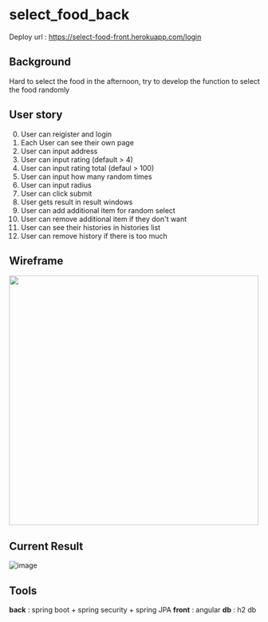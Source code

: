 # select_food_back
Deploy url : https://select-food-front.herokuapp.com/login

## Background
Hard to select the food in the afternoon, try to develop the function to select the food randomly

## User story 
0. User can reigister and login 
1. Each User can see their own page
2. User can input address 
3. User can input rating (default > 4)
4. User can input rating total (defaul > 100)
5. User can input how many random times
6. User can input radius 
7. User can click submit 
8. User gets result in result windows
9. User can add additional item for random select
10. User can remove additional item if they don't want
11. User can see their histories in histories list
12. User can remove history if there is too much


## Wireframe 
<img src="https://user-images.githubusercontent.com/48560984/159118882-d1701f20-ecdf-4b19-a7ff-64a948f29fe2.png" width="500">

## Current Result 
![image](https://user-images.githubusercontent.com/48560984/160310125-0473b7a6-e3eb-469d-8d8c-4b51d596cc54.png)


## Tools
**back** : spring boot + spring security + spring JPA 
**front** : angular 
**db** : h2 db  
